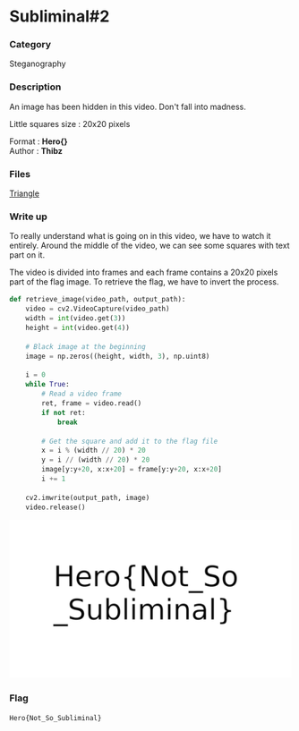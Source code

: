 # Subliminal#2

### Category 

Steganography

### Description

An image has been hidden in this video. Don't fall into madness.

Little squares size : 20x20 pixels

Format : **Hero{}**<br>
Author : **Thibz**

### Files

[Triangle](subliminal_hide.mp4)

### Write up

To really understand what is going on in this video, we have to watch it entirely. Around the middle of the video, we can see some squares with text part on it. 

The video is divided into frames and each frame contains a 20x20 pixels part of the flag image. To retrieve the flag, we have to invert the process. 

```python
def retrieve_image(video_path, output_path):
    video = cv2.VideoCapture(video_path)
    width = int(video.get(3))
    height = int(video.get(4))

    # Black image at the beginning
    image = np.zeros((height, width, 3), np.uint8)

    i = 0
    while True:
        # Read a video frame
        ret, frame = video.read()
        if not ret:
            break

        # Get the square and add it to the flag file
        x = i % (width // 20) * 20
        y = i // (width // 20) * 20
        image[y:y+20, x:x+20] = frame[y:y+20, x:x+20]
        i += 1
    
    cv2.imwrite(output_path, image)
    video.release()
```

![Flag](flag.png)

### Flag

```Hero{Not_So_Subliminal}```